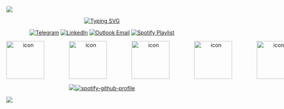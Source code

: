 <img src="https://capsule-render.vercel.app/api?type=waving&height=124&color=0:020024,48:580078,100:000000&reversal=true&textBg=false&section=header&descAlign=100&descAlignY=100">

<div align="center">

<a href="https://git.io/typing-svg"><img src="https://readme-typing-svg.demolab.com?font=Fira+Code&duration=2000&pause=1000&color=B60000&center=true&width=435&lines=Hello+Friend." alt="Typing SVG" /></a>


[![Telegram](https://img.shields.io/badge/Telegram-2EA2D8?style=for-the-badge&logo=telegram&logoColor=black)](https://t.me/Hounaar)
[![LinkedIn](https://img.shields.io/badge/LinkedIn-0A63BC?style=for-the-badge&logo=linkedin&logoColor=black)](https://linkedin.com/in/parsabe)
[![Outlook Email](https://img.shields.io/badge/Outlook-590091?style=for-the-badge&logo=gmail&logoColor=black)](mailto:parsabe99@outlook.com)
[![Spotify Playlist](https://img.shields.io/badge/Spotify-1DD05D?style=for-the-badge&logo=spotify&logoColor=black)](https://open.spotify.com/playlist/3UZ2YKsrUQpSwY54p6Zjgf?si=f20351ec6a1e4294)

  
<div style="display: flex;"><img src="https://techstack-generator.vercel.app/python-icon.svg" alt="icon" width="100" style="width: 100px; height: 100px; margin-right: 65px; margin-bottom: 0px;" /><img src="https://techstack-generator.vercel.app/nginx-icon.svg" alt="icon" width="100" style="width: 100px; height: 100px; margin-right: 65px; margin-bottom: 0px;" /><img src="https://techstack-generator.vercel.app/docker-icon.svg" alt="icon" width="100" style="width: 100px; height: 100px; margin-right: 65px; margin-bottom: 0px;" /><img src="https://techstack-generator.vercel.app/mysql-icon.svg" alt="icon" width="100" style="width: 100px; height: 100px; margin-right: 65px; margin-bottom: 0px;" /><img src="https://techstack-generator.vercel.app/kubernetes-icon.svg" alt="icon" width="100" style="width: 100px; height: 100px; margin-right: 65px; margin-bottom: 0px;" /><img src="https://techstack-generator.vercel.app/aws-icon.svg" alt="icon" width="100" style="width: 100px; height: 100px; margin-right: 65px; margin-bottom: 0px;" /><img src="https://techstack-generator.vercel.app/restapi-icon.svg" alt="icon" width="100" style="width: 100px; height: 100px; margin-right: 0px; margin-bottom: 0px;" /></div>

<img src="https://github-readme-stats.vercel.app/api/top-langs/?username=parsabe&layout=pie&bg_color=0d0d2b&title_color=ff79c6&text_color=ffffff&icon_color=ff79c6&border_color=4b0082&langs_count=8">[![spotify-github-profile](https://spotify-github-profile.kittinanx.com/api/view?uid=31agnkou56q6es2iqmijzzxrhpfu&cover_image=true&theme=default&show_offline=false&background_color=121212&interchange=false&bar_color=40008f)](https://github.com/kittinan/spotify-github-profile)




</div>
<img src="https://capsule-render.vercel.app/api?type=waving&height=124&color=0:020024,48:580078,100:000000&reversal=true&textBg=false&section=footer&descAlign=100&descAlignY=100">

